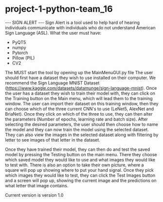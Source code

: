 # project-1-python-team_16

--- SIGN ALERT ---
Sign Alert is a tool used to help hard of hearing individuals communicate with individuals who do not understand American Sign Language (ASL).
What the user must have:
- PyQT5
- numpy
- Pytorch
- Pillow (PIL)
- CV2

The MUST start the tool by opening up the MainMenuGUI.py file
The user should first have a dataset they wish to use installed on their computer.
We recommend the Sign Language MNIST Dataset (https://www.kaggle.com/datasets/datamunge/sign-language-mnist).
Once the user has a dataset they wish to train their model with, they can click on the Training button on the Main menu, which will lead them to the training window.
The user can import their dataset on this training window, then they can choose which of the three current CNN's to use (LeNet5, AlexNet and BriaNet). Once they click on which of the three to use, they can then alter the parameters (Number of epochs, learning rate and batch size).
After selecting the desired parameters, the user should then choose how to name the model and they can now train the model using the selected dataset. They can also view the images in the selected dataset along with filtering by letter to see images of that letter in the dataset.

Once they have trained their model, they can then do and test the saved model by pressing the Testing button on the main menu. There they choose which saved model they would like to use and what images they would like to test with. There is also an option to take their own picture, where a square will pop up showing where to put your hand signal.
Once they pick which images they would like to test, they can click the Test Images button and a screen will pop up, showing the current image and the predictions on what letter that image contains.

Current version is version 1.0

